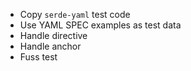  * Copy `serde-yaml` test code
 * Use YAML SPEC examples as test data
 * Handle directive
 * Handle anchor
 * Fuss test
